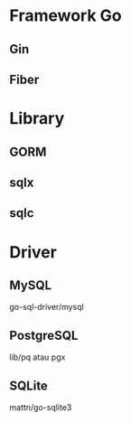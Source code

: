 # Framework Go
## Gin
## Fiber

# Library
## GORM
## sqlx
## sqlc

# Driver
## MySQL
go-sql-driver/mysql
## PostgreSQL
lib/pq atau pgx
## SQLite
mattn/go-sqlite3